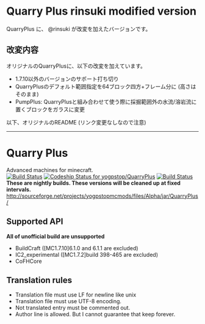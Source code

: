 # Quarry Plus rinsuki modified version

QuarryPlus に、 @rinsuki が改変を加えたバージョンです。

## 改変内容

オリジナルのQuarryPlusに、以下の改変を加えています。

- 1.7.10以外のバージョンのサポート打ち切り
- QuarryPlusのデフォルト範囲指定を64ブロック四方+フレーム分に (高さはそのまま)
- PumpPlus: QuarryPlusと組み合わせて使う際に採掘範囲外の水流/溶岩流に置くブロックをガラスに変更

以下、オリジナルのREADME (リンク変更なしなので注意)

-----

Quarry Plus
===========

Advanced machines for minecraft.  
[![Build Status](https://travis-ci.org/yogpstop/QuarryPlus.svg?branch=master)](https://travis-ci.org/yogpstop/QuarryPlus)
[![Codeship Status for yogpstop/QuarryPlus](https://codeship.com/projects/423dabb0-4cff-0132-18c4-0a390dea4bee/status?branch=master)](https://codeship.com/projects/47315)
[![Build Status](https://api.shippable.com/projects/5464042bc6f0803064f44f35/badge?branchName=master)](https://app.shippable.com/projects/5464042bc6f0803064f44f35/builds/latest)  
**These are nightly builds. These versions will be cleaned up at fixed intervals.**  
http://sourceforge.net/projects/yogpstopmcmods/files/Alpha/jar/QuarryPlus/

Supported API
-------------

**All of unofficial build are unsupported**

* BuildCraft ([MC1.7.10]6.1.0 and 6.1.1 are excluded)
* IC2\_experimental ([MC1.7.2]build 398-465 are excluded)
* CoFHCore


Translation rules
-----------------

* Translation file must use LF for newline like unix
* Translation file must use UTF-8 encoding.
* Not translated entry must be commented out.
* Author line is allowed. But I cannot guarantee that keep forever.
